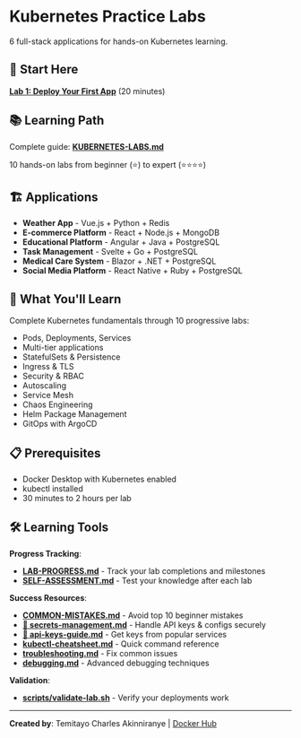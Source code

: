 # Kubernetes Practice Labs

6 full-stack applications for hands-on Kubernetes learning.

## 🚀 Start Here

**[Lab 1: Deploy Your First App](labs/01-weather-basics.md)** (20 minutes)

## 📚 Learning Path

Complete guide: **[KUBERNETES-LABS.md](docs/KUBERNETES-LABS.md)**

10 hands-on labs from beginner (⭐) to expert (⭐⭐⭐⭐)

## 🏗️ Applications

- **Weather App** - Vue.js + Python + Redis
- **E-commerce Platform** - React + Node.js + MongoDB
- **Educational Platform** - Angular + Java + PostgreSQL
- **Task Management** - Svelte + Go + PostgreSQL
- **Medical Care System** - Blazor + .NET + PostgreSQL
- **Social Media Platform** - React Native + Ruby + PostgreSQL

## 🎯 What You'll Learn

Complete Kubernetes fundamentals through 10 progressive labs:
- Pods, Deployments, Services
- Multi-tier applications
- StatefulSets & Persistence
- Ingress & TLS
- Security & RBAC
- Autoscaling
- Service Mesh
- Chaos Engineering
- Helm Package Management
- GitOps with ArgoCD

## 📋 Prerequisites

- Docker Desktop with Kubernetes enabled
- kubectl installed
- 30 minutes to 2 hours per lab

## 🛠️ Learning Tools

**Progress Tracking**:
- **[LAB-PROGRESS.md](docs/learning/LAB-PROGRESS.md)** - Track your lab completions and milestones
- **[SELF-ASSESSMENT.md](docs/learning/SELF-ASSESSMENT.md)** - Test your knowledge after each lab

**Success Resources**:
- **[COMMON-MISTAKES.md](docs/learning/COMMON-MISTAKES.md)** - Avoid top 10 beginner mistakes
- **[🔐 secrets-management.md](docs/reference/secrets-management.md)** - Handle API keys & configs securely
- **[🔑 api-keys-guide.md](docs/reference/api-keys-guide.md)** - Get keys from popular services
- **[kubectl-cheatsheet.md](docs/reference/kubectl-cheatsheet.md)** - Quick command reference
- **[troubleshooting.md](docs/troubleshooting/troubleshooting.md)** - Fix common issues
- **[debugging.md](docs/troubleshooting/debugging.md)** - Advanced debugging techniques

**Validation**:
- **[scripts/validate-lab.sh](scripts/validate-lab.sh)** - Verify your deployments work

---

**Created by**: Temitayo Charles Akinniranye | [Docker Hub](https://hub.docker.com/u/temitayocharles)
